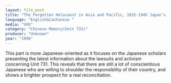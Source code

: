 ```yaml
---
layout: film_post
title: "The Forgotten Holocaust in Asia and Pacific, 1931-1945 Japan’s Germ Warfare in WW-II "
language: "English&Cantonese "
media: "VHS"
category: "Chinese Memory(Unit 731)"
producer: "Unknown"
year: "1998"
---
```


This part is more Japanese-oriented as it focuses on the Japanese scholars presenting the latest information about the lawsuits and activism concerning Unit 731. This reveals that there are still a lot of conscientious Japanese who are willing to shoulder the responsibility of their country, and shows a brighter prospect for a real reconciliation. 
